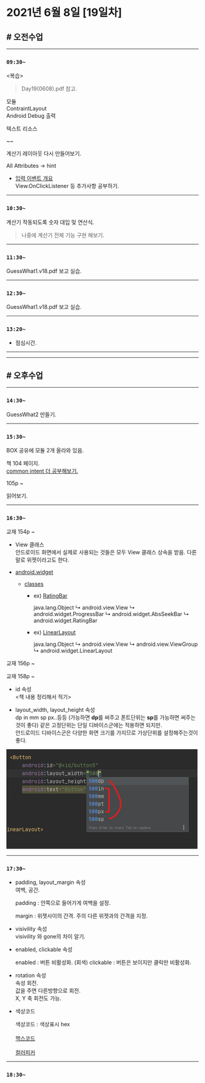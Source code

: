 # 2021년 6월 8일 [19일차]

## # 오전수업
----
### `09:30~`

<복습>  

> Day19(0608).pdf 참고.

모듈  
ContraintLayout  
Android Debug 출력  

텍스트 리소스  

~~

계산기 레이아웃 다시 만들어보기.

All Attributes -> hint

- [입력 이벤트 개요](https://developer.android.com/guide/topics/ui/ui-events?hl=ko#java)  
    View.OnClickListener 등 추가사항 공부하기.

----
### `10:30~`

계산기 작동되도록 숫자 대입 및 연산식.

> 나중에 계산기 전체 기능 구현 해보기.

----
### `11:30~`

GuessWhat1.v18.pdf 보고 실습.

----
### `12:30~`

GuessWhat1.v18.pdf 보고 실습.

----
### `13:20~`

  - 점심시간.

---
---

## # 오후수업

---
### `14:30~`

GuessWhat2 만들기.

---
### `15:30~`

BOX 공유에 모듈 2개 올라와 있음.


책 104 페이지.  
[common intent 더 공부해보기.](https://developer.android.com/guide/components/intents-common)  

105p ~

읽어보기.

----
### `16:30~`

교재 154p ~

- View 클래스   
  안드로이드 화면에서 실제로 사용되는 것들은 모두 View 클래스 상속을 받음.
  다른말로 위젯이라고도 한다.

- [android.widget](https://developer.android.com/reference/android/widget/package-summary#annotations)  
  - [classes](https://developer.android.com/reference/android/widget/package-summary#classes)  
    -  ex) [RatingBar](https://developer.android.com/reference/android/widget/RatingBar)  

        java.lang.Object
       ↳	android.view.View
     	   ↳	android.widget.ProgressBar
     	 	   ↳	android.widget.AbsSeekBar
     	 	 	   ↳	android.widget.RatingBar

    - ex) [LinearLayout](https://developer.android.com/reference/android/widget/LinearLayout)  

        java.lang.Object
       ↳	android.view.View
     	   ↳	android.view.ViewGroup
     	 	   ↳	android.widget.LinearLayout

교재 156p ~

교재 158p ~

- id 속성    
  <책 내용 정리해서 적기>

- layout_width, layout_height 속성  
  dp in mm sp px..등등 (가능하면 **dp**를 써주고 폰트단위는 **sp**를 가능하면 써주는것이 좋다) 같은 고정단위는 단일 디바이스군에는 적용하면 되지만.  
  안드로이드 디바이스군은 다양한 화면 크기를 가지므로 가상단위를 설정해주는것이 좋다.

![](https://github.com/SungWoo0315/study-repository/blob/main/image-save/20210608%201700.png)

----
### `17:30~`


- padding, layout_margin 속성  
  여백, 공간.

  padding : 안쪽으로 들어가게 여백을 설정.

  margin :  위젯사이의 간격. 주의 다른 위젯과의 간격을 지정.

- visivility 속성  
  visivility 와 gone의 차이 알기.

- enabled, clickable 속성  

  enabled : 버튼 비활성화. (회색)
  clickable : 버튼은 보이지만 클릭만 비활성화.

- rotation 속성  
  속성 회전.  
  값을 주면 다른방향으로 회전.  
  X, Y 축 회전도 가능.  


- 색상코드  

  색상코드 : 색상표시 hex  
  \
  [헥스코드](https://namu.wiki/w/%ED%97%A5%EC%8A%A4%20%EC%BD%94%EB%93%9C)  
  \
  [컬러피커](https://www.google.com/search?q=%EC%BB%AC%EB%9F%AC%ED%94%BC%EC%BB%A4&oq=%EC%BB%AC%EB%9F%AC%ED%94%BC%EC%BB%A4&aqs=chrome..69i57j0l5.1354j0j15&sourceid=chrome&ie=UTF-8)  






----
### `18:30~`
